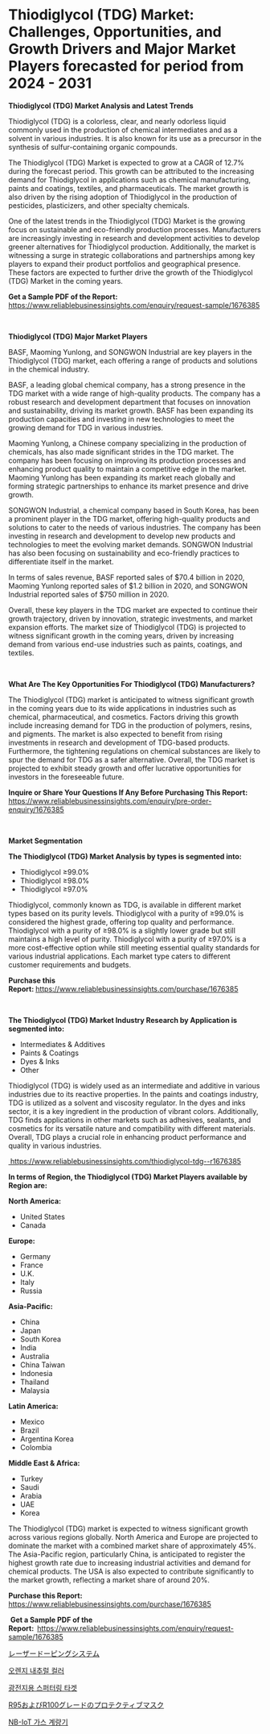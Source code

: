 <p><h1>Thiodiglycol (TDG) Market: Challenges, Opportunities, and Growth Drivers and Major Market Players forecasted for period from 2024 - 2031</h1></p><p><strong>Thiodiglycol (TDG) Market Analysis and Latest Trends</strong></p>
<p><p>Thiodiglycol (TDG) is a colorless, clear, and nearly odorless liquid commonly used in the production of chemical intermediates and as a solvent in various industries. It is also known for its use as a precursor in the synthesis of sulfur-containing organic compounds.</p><p>The Thiodiglycol (TDG) Market is expected to grow at a CAGR of 12.7% during the forecast period. This growth can be attributed to the increasing demand for Thiodiglycol in applications such as chemical manufacturing, paints and coatings, textiles, and pharmaceuticals. The market growth is also driven by the rising adoption of Thiodiglycol in the production of pesticides, plasticizers, and other specialty chemicals.</p><p>One of the latest trends in the Thiodiglycol (TDG) Market is the growing focus on sustainable and eco-friendly production processes. Manufacturers are increasingly investing in research and development activities to develop greener alternatives for Thiodiglycol production. Additionally, the market is witnessing a surge in strategic collaborations and partnerships among key players to expand their product portfolios and geographical presence. These factors are expected to further drive the growth of the Thiodiglycol (TDG) Market in the coming years.</p></p>
<p><strong>Get a Sample PDF of the Report:&nbsp;</strong> <a href="https://www.reliablebusinessinsights.com/enquiry/request-sample/1676385">https://www.reliablebusinessinsights.com/enquiry/request-sample/1676385</a></p>
<p>&nbsp;</p>
<p><strong>Thiodiglycol (TDG) Major Market Players</strong></p>
<p><p>BASF, Maoming Yunlong, and SONGWON Industrial are key players in the Thiodiglycol (TDG) market, each offering a range of products and solutions in the chemical industry.</p><p>BASF, a leading global chemical company, has a strong presence in the TDG market with a wide range of high-quality products. The company has a robust research and development department that focuses on innovation and sustainability, driving its market growth. BASF has been expanding its production capacities and investing in new technologies to meet the growing demand for TDG in various industries.</p><p>Maoming Yunlong, a Chinese company specializing in the production of chemicals, has also made significant strides in the TDG market. The company has been focusing on improving its production processes and enhancing product quality to maintain a competitive edge in the market. Maoming Yunlong has been expanding its market reach globally and forming strategic partnerships to enhance its market presence and drive growth.</p><p>SONGWON Industrial, a chemical company based in South Korea, has been a prominent player in the TDG market, offering high-quality products and solutions to cater to the needs of various industries. The company has been investing in research and development to develop new products and technologies to meet the evolving market demands. SONGWON Industrial has also been focusing on sustainability and eco-friendly practices to differentiate itself in the market.</p><p>In terms of sales revenue, BASF reported sales of $70.4 billion in 2020, Maoming Yunlong reported sales of $1.2 billion in 2020, and SONGWON Industrial reported sales of $750 million in 2020.</p><p>Overall, these key players in the TDG market are expected to continue their growth trajectory, driven by innovation, strategic investments, and market expansion efforts. The market size of Thiodiglycol (TDG) is projected to witness significant growth in the coming years, driven by increasing demand from various end-use industries such as paints, coatings, and textiles.</p></p>
<p>&nbsp;</p>
<p><strong>What Are The Key Opportunities For Thiodiglycol (TDG) Manufacturers?</strong></p>
<p><p>The Thiodiglycol (TDG) market is anticipated to witness significant growth in the coming years due to its wide applications in industries such as chemical, pharmaceutical, and cosmetics. Factors driving this growth include increasing demand for TDG in the production of polymers, resins, and pigments. The market is also expected to benefit from rising investments in research and development of TDG-based products. Furthermore, the tightening regulations on chemical substances are likely to spur the demand for TDG as a safer alternative. Overall, the TDG market is projected to exhibit steady growth and offer lucrative opportunities for investors in the foreseeable future.</p></p>
<p><strong>Inquire or Share Your Questions If Any Before Purchasing This Report:</strong> <a href="https://www.reliablebusinessinsights.com/enquiry/pre-order-enquiry/1676385">https://www.reliablebusinessinsights.com/enquiry/pre-order-enquiry/1676385</a></p>
<p>&nbsp;</p>
<p><strong>Market Segmentation</strong></p>
<p><strong>The Thiodiglycol (TDG) Market Analysis by types is segmented into:</strong></p>
<p><ul><li>Thiodiglycol ≥99.0%</li><li>Thiodiglycol ≥98.0%</li><li>Thiodiglycol ≥97.0%</li></ul></p>
<p><p>Thiodiglycol, commonly known as TDG, is available in different market types based on its purity levels. Thiodiglycol with a purity of ≥99.0% is considered the highest grade, offering top quality and performance. Thiodiglycol with a purity of ≥98.0% is a slightly lower grade but still maintains a high level of purity. Thiodiglycol with a purity of ≥97.0% is a more cost-effective option while still meeting essential quality standards for various industrial applications. Each market type caters to different customer requirements and budgets.</p></p>
<p><strong>Purchase this Report:&nbsp;</strong><a href="https://www.reliablebusinessinsights.com/purchase/1676385">https://www.reliablebusinessinsights.com/purchase/1676385</a></p>
<p>&nbsp;</p>
<p><strong>The Thiodiglycol (TDG) Market Industry Research by Application is segmented into:</strong></p>
<p><ul><li>Intermediates & Additives</li><li>Paints & Coatings</li><li>Dyes & Inks</li><li>Other</li></ul></p>
<p><p>Thiodiglycol (TDG) is widely used as an intermediate and additive in various industries due to its reactive properties. In the paints and coatings industry, TDG is utilized as a solvent and viscosity regulator. In the dyes and inks sector, it is a key ingredient in the production of vibrant colors. Additionally, TDG finds applications in other markets such as adhesives, sealants, and cosmetics for its versatile nature and compatibility with different materials. Overall, TDG plays a crucial role in enhancing product performance and quality in various industries.</p></p>
<p><a href="https://www.reliablebusinessinsights.com/thiodiglycol-tdg--r1676385">&nbsp;https://www.reliablebusinessinsights.com/thiodiglycol-tdg--r1676385</a></p>
<p><strong>In terms of Region, the Thiodiglycol (TDG) Market Players available by Region are:</strong></p>
<p>
    <p> <strong> North America: </strong>
        <ul>
            <li>United States</li>
            <li>Canada</li>
        </ul>
        </p> 
    <p> <strong> Europe: </strong>
        <ul>
            <li>Germany</li>
            <li>France</li>
            <li>U.K.</li>
            <li>Italy</li>
            <li>Russia</li>
        </ul>
        </p> 
    <p> <strong> Asia-Pacific: </strong>
        <ul>
            <li>China</li>
            <li>Japan</li>
            <li>South Korea</li>
            <li>India</li>
            <li>Australia</li>
            <li>China Taiwan</li>
            <li>Indonesia</li>
            <li>Thailand</li>
            <li>Malaysia</li>
        </ul>
        </p> 
    <p> <strong> Latin America: </strong>
        <ul>
            <li>Mexico</li>
            <li>Brazil</li>
            <li>Argentina Korea</li>
            <li>Colombia</li>
        </ul>
        </p> 
    <p> <strong> Middle East & Africa: </strong>
        <ul>
            <li>Turkey</li>
            <li>Saudi</li>
            <li>Arabia</li>
            <li>UAE</li>
            <li>Korea</li>
        </ul>
    </p>
    </p>
<p><p>The Thiodiglycol (TDG) market is expected to witness significant growth across various regions globally. North America and Europe are projected to dominate the market with a combined market share of approximately 45%. The Asia-Pacific region, particularly China, is anticipated to register the highest growth rate due to increasing industrial activities and demand for chemical products. The USA is also expected to contribute significantly to the market growth, reflecting a market share of around 20%.</p></p>
<p><strong>Purchase this Report: </strong><a href="https://www.reliablebusinessinsights.com/purchase/1676385">https://www.reliablebusinessinsights.com/purchase/1676385</a></p>
<p>&nbsp;<strong>Get a Sample PDF of the Report:&nbsp;&nbsp;</strong><a href="https://www.reliablebusinessinsights.com/enquiry/request-sample/1676385">https://www.reliablebusinessinsights.com/enquiry/request-sample/1676385</a></p>
<p><strong></strong></p>
<p><p><a href="https://github.com/ddwcuskozol07187/Market-Research-Report-List-2/blob/main/786751898964.md">レーザードーピングシステム</a></p><p><a href="https://medium.com/@bricebeahan2023/%EC%98%A4%EB%A0%8C%EC%A7%80-%EC%9E%90%EC%97%B0%EC%83%89%EC%86%8C-%EC%8B%9C%EC%9E%A5%EC%9D%80-%EC%8B%9C%EC%9E%A5-%EC%A0%90%EC%9C%A0%EC%9C%A8-%EA%B7%9C%EB%AA%A8-%EB%B0%8F-2031%EB%85%84%EA%B9%8C%EC%A7%80-%EC%98%88%EC%83%81%EB%90%9C-%EC%98%88%EC%B8%A1%EC%97%90-%EC%B4%88%EC%A0%90%EC%9D%84-%EB%A7%9E%EC%B6%98%EB%8B%A4-dd38cc463e4f">오렌지 내추럴 컬러</a></p><p><a href="https://medium.com/@deborahward03/%ED%83%9C%EC%96%91-%EC%A0%84%EC%A7%80-%EC%85%80%EC%9D%84-%EC%9C%84%ED%95%9C-%EC%8A%A4%ED%8D%BC%ED%84%B0%EB%A7%81-%ED%83%80%EA%B2%9F-%EC%8B%9C%EC%9E%A5%EC%9D%80-%EC%8B%9C%EC%9E%A5-%EC%A0%90%EC%9C%A0%EC%9C%A8-%EC%8B%9C%EC%9E%A5-%EB%8F%99%ED%96%A5-%EB%B0%8F-%EC%8B%9C%EC%9E%A5-%EC%84%B1%EC%9E%A5%EC%97%90-%EB%8C%80%ED%95%9C-%EC%A0%95%EB%B3%B4%EB%A5%BC-%EC%A0%9C%EA%B3%B5%ED%95%A9%EB%8B%88%EB%8B%A4-691f0dca8c04">광전지용 스퍼터링 타겟</a></p><p><a href="https://medium.com/@eduardokirlin2023/r95-r100%E3%82%B0%E3%83%AC%E3%83%BC%E3%83%89%E3%81%AE%E9%98%B2%E8%AD%B7%E3%83%9E%E3%82%B9%E3%82%AF%E5%B8%82%E5%A0%B4%E5%B1%95%E6%9C%9B-%E7%94%A3%E6%A5%AD%E6%A6%82%E8%A6%81%E3%81%A8%E4%BA%88%E6%B8%AC-2024%E5%B9%B4%E3%81%8B%E3%82%892031%E5%B9%B4-7f28dd8bcf05">R95およびR100グレードのプロテクティブマスク</a></p><p><a href="https://github.com/Santosuigrtley997836/Market-Research-Report-List-1/blob/main/598351090368.md">NB-IoT 가스 계량기</a></p></p>